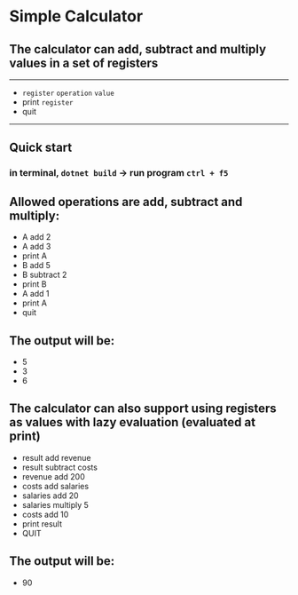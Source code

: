 # Simple Calculator

## The calculator can add, subtract and multiply values in a set of registers
---
- `register` `operation` `value`
- print `register`
- quit
---

## **Quick start**
### in terminal, `dotnet build` -> run program `ctrl + f5`

## Allowed operations are add, subtract and multiply:
- A add 2
- A add 3
- print A
- B add 5
- B subtract 2
- print B
- A add 1
- print A
- quit
## The output will be:
- 5
- 3
- 6

## The calculator can also support using registers as values with lazy evaluation (evaluated at print)
- result add revenue
- result subtract costs
- revenue add 200
- costs add salaries
- salaries add 20
- salaries multiply 5
- costs add 10
- print result
- QUIT
## The output will be:
- 90
